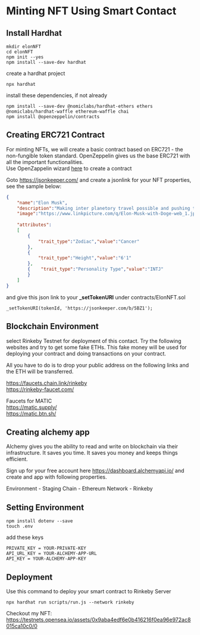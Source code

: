 # **Minting NFT Using Smart Contact**

## Install Hardhat
```shell
mkdir elonNFT
cd elonNFT
npm init --yes 
npm install --save-dev hardhat
```

create a hardhat project
```
npx hardhat
```
install these dependencies, if not already
```
npm install --save-dev @nomiclabs/hardhat-ethers ethers @nomiclabs/hardhat-waffle ethereum-waffle chai
npm install @openzeppelin/contracts
```

## Creating ERC721 Contract
For minting NFTs, we will create a basic contract based on ERC721 - the non-fungible token standard. OpenZeppelin gives us the base ERC721 with all the important functionalities.   
Use OpenZappelin wizard [here](https://docs.openzeppelin.com/contracts/4.x/wizard) to create a contract

Goto https://jsonkeeper.com/ and create a jsonlink for your NFT properties, see the sample below:
```json
{    
    "name":"Elon Musk",
    "description":"Making inter planetory travel possible and pushing the boundaries for mankind.",
    "image":"https://www.linkpicture.com/q/Elon-Musk-with-Doge-web_1.jpg",
 
    "attributes":
    [
        {
            "trait_type":"Zodiac","value":"Cancer"
        },
        {
            "trait_type":"Height","value":"6'1"
        },
        {    "trait_type":"Personality Type","value":"INTJ"
        }
    ]
}
```
and give this json link to your **_setTokenURI** under contracts/ElonNFT.sol
```JS
_setTokenURI(tokenId, 'https://jsonkeeper.com/b/5BZ1');
```

## Blockchain Environment

select Rinkeby Testnet for deployment of this contact. Try the following websites and try to get some fake ETHs. This fake money will be used for deploying your contract and doing transactions on your contract.

All you have to do is to drop your public address on the following links and the ETH will be transferred.

https://faucets.chain.link/rinkeby  
https://rinkeby-faucet.com/


Faucets for MATIC  
https://matic.supply/  
https://matic.btn.sh/ 

## Creating alchemy app
Alchemy gives you the ability to read and write on blockchain via their infrastructure. It saves you time. It saves you money and keeps things efficient. 

Sign up for your free account here https://dashboard.alchemyapi.io/ and create and app with following properties. 

Environment - Staging
Chain - Ethereum
Network - Rinkeby

## Setting Environment
```
npm install dotenv --save
touch .env
```
add these keys  

```
PRIVATE_KEY = YOUR-PRIVATE-KEY
API_URL_KEY = YOUR-ALCHEMY-APP-URL
API_KEY = YOUR-ALCHEMY-APP-KEY
```

## Deployment
Use this command to deploy your smart contract to Rinkeby Server
```
npx hardhat run scripts/run.js --network rinkeby
```

Checkout my NFT: https://testnets.opensea.io/assets/0x9aba4edf6e0b416216f0ea96e972ac8015ca10c0/0